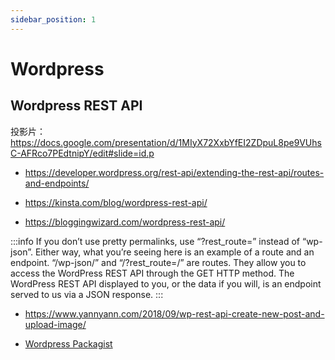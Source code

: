 ```yaml
---
sidebar_position: 1
---
```

# Wordpress

## Wordpress REST API

投影片：
https://docs.google.com/presentation/d/1MIyX72XxbYfEI2ZDpuL8pe9VUhsC-AFRco7PEdtnipY/edit#slide=id.p

- https://developer.wordpress.org/rest-api/extending-the-rest-api/routes-and-endpoints/
- https://kinsta.com/blog/wordpress-rest-api/

- https://bloggingwizard.com/wordpress-rest-api/

:::info
If you don’t use pretty permalinks, use “?rest_route=” instead of “wp-json”. Either way, what you’re seeing here is an example of a route and an endpoint. “/wp-json/” and “/?rest_route=/” are routes. They allow you to access the WordPress REST API through the GET HTTP method. The WordPress REST API displayed to you, or the data if you will, is an endpoint served to us via a JSON response.
:::

- https://www.yannyann.com/2018/09/wp-rest-api-create-new-post-and-upload-image/

- [Wordpress Packagist](https://wpackagist.org)